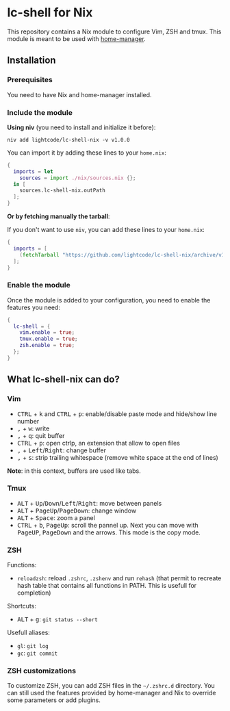 # lc-shell for Nix

This repository contains a Nix module to configure Vim, ZSH and tmux. This module is meant to be used with [home-manager](https://github.com/nix-community/home-manager).


## Installation

### Prerequisites

You need to have Nix and home-manager installed.

### Include the module

**Using niv** (you need to install and initialize it before):

```shell
niv add lightcode/lc-shell-nix -v v1.0.0
```

You can import it by adding these lines to your `home.nix`:

```nix
{
  imports = let
    sources = import ./nix/sources.nix {};
  in [
    sources.lc-shell-nix.outPath
  ];
}
```

**Or by fetching manually the tarball**:

If you don't want to use `niv`, you can add these lines to your `home.nix`:

```nix
{
  imports = [
    (fetchTarball "https://github.com/lightcode/lc-shell-nix/archive/v1.0.0.tar.gz")
  ];
}
```

### Enable the module

Once the module is added to your configuration, you need to enable the features you need:

```nix
{
  lc-shell = {
    vim.enable = true;
    tmux.enable = true;
    zsh.enable = true;
  };
}
```


## What lc-shell-nix can do?

### Vim

* <kbd>CTRL</kbd> + <kbd>k</kbd> and <kbd>CTRL</kbd> + <kbd>p</kbd>: enable/disable paste mode and hide/show line number
* <kbd>,</kbd> + <kbd>w</kbd>: write
* <kbd>,</kbd> + <kbd>q</kbd>: quit buffer
* <kbd>CTRL</kbd> + <kbd>p</kbd>: open ctrlp, an extension that allow to open files
* <kbd>,</kbd> + <kbd>Left</kbd>/<kbd>Right</kbd>: change buffer
* <kbd>,</kbd> + <kbd>s</kbd>: strip trailing whitespace (remove white space at the end of lines)

**Note**: in this context, buffers are used like tabs.


### Tmux

* <kbd>ALT</kbd> + <kbd>Up</kbd>/<kbd>Down</kbd>/<kbd>Left</kbd>/<kbd>Right</kbd>: move between panels
* <kbd>ALT</kbd> + <kbd>PageUp</kbd>/<kbd>PageDown</kbd>: change window
* <kbd>ALT</kbd> + <kbd>Space</kbd>: zoom a panel
* <kbd>CTRL</kbd> + <kbd>b</kbd>, <kbd>PageUp</kbd>: scroll the pannel up. Next you can move with <kbd>PageUP</kbd>,
  <kbd>PageDown</kbd> and the arrows. This mode is the copy mode.


### ZSH

Functions:

* `reloadzsh`: reload `.zshrc`, `.zshenv` and run `rehash` (that permit to recreate hash table that contains all functions in PATH. This is usefull for completion)

Shortcuts:

* <kbd>ALT</kbd> + <kbd>g</kbd>: `git status --short`

Usefull aliases:

* `gl`: `git log`
* `gc`: `git commit`


### ZSH customizations

To customize ZSH, you can add ZSH files in the `~/.zshrc.d` directory. You can still used the features provided by home-manager and Nix to override some parameters or add plugins.
